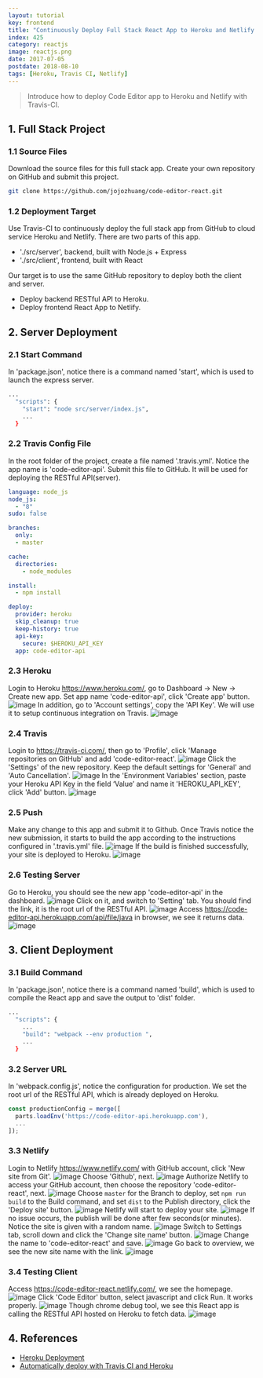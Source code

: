 ```yaml
---
layout: tutorial
key: frontend
title: "Continuously Deploy Full Stack React App to Heroku and Netlify with Travis-CI"
index: 425
category: reactjs
image: reactjs.png
date: 2017-07-05
postdate: 2018-08-10
tags: [Heroku, Travis CI, Netlify]
---
```


> Introduce how to deploy Code Editor app to Heroku and Netlify with Travis-CI.

## 1. Full Stack Project
### 1.1 Source Files
Download the source files for this full stack app. Create your own repository on GitHub and submit this project.
```sh
git clone https://github.com/jojozhuang/code-editor-react.git
```
### 1.2 Deployment Target
Use Travis-CI to continuously deploy the full stack app from GitHub to cloud service Heroku and Netlify. There are two parts of this app.
* './src/server', backend, built with Node.js + Express
* './src/client', frontend, built with React

Our target is to use the same GitHub repository to deploy both the client and server.
* Deploy backend RESTful API to Heroku.
* Deploy frontend React App to Netlify.

## 2. Server Deployment
### 2.1 Start Command
In 'package.json', notice there is a command named 'start', which is used to launch the express server.
```sh
...
  "scripts": {
    "start": "node src/server/index.js",
    ...
  }
```
### 2.2 Travis Config File
In the root folder of the project, create a file named '.travis.yml'. Notice the app name is 'code-editor-api'. Submit this file to GitHub. It will be used for deploying the RESTful API(server).
```yml
language: node_js
node_js:
  - "8"
sudo: false

branches:
  only:
  - master

cache:
  directories:
    - node_modules

install:
  - npm install

deploy:
  provider: heroku
  skip_cleanup: true
  keep-history: true
  api-key:
    secure: $HEROKU_API_KEY
  app: code-editor-api
```
### 2.3 Heroku
Login to Heroku https://www.heroku.com/, go to Dashboard -> New -> Create new app. Set app name 'code-editor-api', click 'Create app' button.
![image](/public/images/frontend/425/heroku_createapp.png)
In addition, go to 'Account settings', copy the 'API Key'. We will use it to setup continuous integration on Travis.
![image](/public/images/frontend/425/heroku_apikey.png)  

### 2.4 Travis
Login to https://travis-ci.com/, then go to 'Profile', click 'Manage repositories on GitHub' and add 'code-editor-react'.
![image](/public/images/frontend/425/travis_add_repository.png)
Click the 'Settings' of the new repository. Keep the default settings for 'General' and 'Auto Cancellation'.
![image](/public/images/frontend/425/travis_settings.png)
In the 'Environment Variables' section, paste your Heroku API Key in the field ‘Value’ and name it 'HEROKU_API_KEY', click 'Add' button.
![image](/public/images/frontend/425/travis_environment_variable.png)
### 2.5 Push
Make any change to this app and submit it to Github. Once Travis notice the new submission, it starts to build the app according to the instructions configured in '.travis.yml' file.
![image](/public/images/frontend/425/travis_build.png)
If the build is finished successfully, your site is deployed to Heroku.
![image](/public/images/frontend/425/travis_deploy.png)  
### 2.6 Testing Server
Go to Heroku, you should see the new app 'code-editor-api' in the dashboard.
![image](/public/images/frontend/425/heroku_newapp.png)
Click on it, and switch to 'Setting' tab. You should find the link, it is the root url of the RESTful API.
![image](/public/images/frontend/425/heroku_link.png)
Access https://code-editor-api.herokuapp.com/api/file/java in browser, we see it returns data.
![image](/public/images/frontend/425/heroku_api.png)

## 3. Client Deployment
### 3.1 Build Command
In 'package.json', notice there is a command named 'build', which is used to compile the React app and save the output to 'dist' folder.
```sh
...
  "scripts": {
    ...
    "build": "webpack --env production ",
    ...
  }
```
### 3.2 Server URL
In 'webpack.config.js', notice the configuration for production. We set the root url of the RESTful API, which is already deployed on Heroku.
```javascript
const productionConfig = merge([
  parts.loadEnv('https://code-editor-api.herokuapp.com'),
  ...
]);
```
### 3.3 Netlify
Login to Netlify https://www.netlify.com/ with GitHub account, click 'New site from Git'.
![image](/public/images/frontend/425/netlify_app.png)
Choose 'Github', next.
![image](/public/images/frontend/425/netlify_newsite.png)
Authorize Netlify to access your GitHub account, then choose the repository 'code-editor-react', next.
![image](/public/images/frontend/425/netlify_repository.png)
Choose `master` for the Branch to deploy, set `npm run build` to the Build command, and set `dist` to the Publish directory, click the 'Deploy site' button.
![image](/public/images/frontend/425/netlify_options.png)
Netlify will start to deploy your site.
![image](/public/images/frontend/425/netlify_inprogress.png)
If no issue occurs, the publish will be done after few seconds(or minutes). Notice the site is given with a random name.
![image](/public/images/frontend/425/netlify_published.png)
Switch to Settings tab, scroll down and click the 'Change site name' button.
![image](/public/images/frontend/425/netlify_settings.png)
Change the name to 'code-editor-react' and save.
![image](/public/images/frontend/425/netlify_changename.png)
Go back to overview, we see the new site name with the link.
![image](/public/images/frontend/425/netlify_overview.png)
### 3.4 Testing Client
Access https://code-editor-react.netlify.com/, we see the homepage.
![image](/public/images/frontend/425/test_home.png)
Click 'Code Editor' button, select javascript and click Run. It works properly.
![image](/public/images/frontend/425/test_editor.png)
Though chrome debug tool, we see this React app is calling the RESTful API hosted on Heroku to fetch data.
![image](/public/images/frontend/425/test_remoteapi.png)

## 4. References
* [Heroku Deployment](https://docs.travis-ci.com/user/deployment/heroku/)
* [Automatically deploy with Travis CI and Heroku](https://medium.com/@felipeluizsoares/automatically-deploy-with-travis-ci-and-heroku-ddba1361647f)
